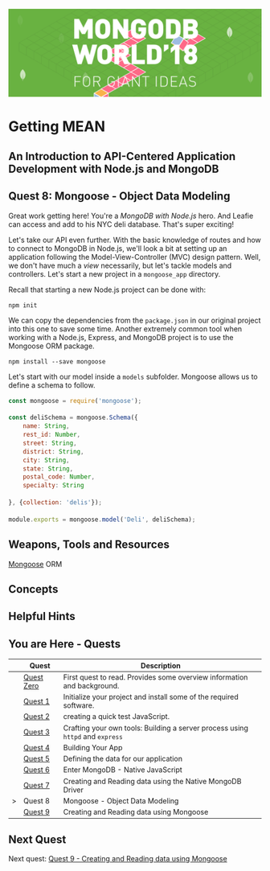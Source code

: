 ![MongoDB](../images/header.png "MongoDB")
# Getting MEAN
## An Introduction to API-Centered Application Development with Node.js and MongoDB
## Quest 8: Mongoose - Object Data Modeling

Great work getting here! You're a *MongoDB with Node.js* hero. And Leafie can access and add to his NYC deli database.
That's super exciting!

Let's take our API even further. With the basic knowledge of routes and how to connect to MongoDB in Node.js, we'll look 
a bit at setting up an application following the Model-View-Controller (MVC) design pattern. Well, we don't have much a 
*view* necessarily, but let's tackle models and controllers. Let's start a new project in a `mongoose_app` directory.

Recall that starting a new Node.js project can be done with:

```
npm init
```
We can copy the dependencies from the `package.json` in our original project into this one to save some time.
Another extremely common tool when working with a Node.js, Express, and MongoDB project is to use
the Mongoose ORM package.

```
npm install --save mongoose
```

Let's start with our model inside a `models` subfolder. Mongoose allows us to define a schema to follow.

```javascript {.line-numbers}
const mongoose = require('mongoose');

const deliSchema = mongoose.Schema({
    name: String,
    rest_id: Number,
    street: String,
    district: String,
    city: String,
    state: String,
    postal_code: Number,
    specialty: String

}, {collection: 'delis'});

module.exports = mongoose.model('Deli', deliSchema);
```



## Weapons, Tools and Resources

[Mongoose](http://mongoosejs.com/) ORM 

## Concepts

## Helpful Hints

## You are Here - Quests
|  | Quest | Description |
|--|-------|-------------|
|  |[Quest Zero](./quest0.md) | First quest to read.  Provides some overview information and background. |
|  |[Quest 1](./quest1.md) | Initialize your project and install some of the required software. |
|  |[Quest 2 ](./quest2.md) | creating a quick test JavaScript. |
|  |[Quest 3 ](./quest3.md) | Crafting your own tools: Building a server process using `httpd` and `express` |
|  |[Quest 4 ](./quest4.md) | Building Your App |
|  |[Quest 5](./quest5.md) | Defining the data for our application |
|  |[Quest 6](./quest6.md) | Enter MongoDB - Native JavaScript  |
|  |[Quest 7](./quest7.md) | Creating and Reading data using the Native MongoDB Driver |
| > | Quest 8 | Mongoose - Object Data Modeling |
| | [Quest 9](./quest9.md) | Creating and Reading data using Mongoose  |

## Next Quest

Next quest: [Quest 9 - Creating and Reading data using Mongoose](./quest9.md) 
